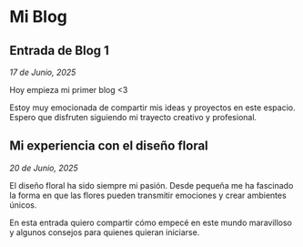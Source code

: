 # Mi Blog

## Entrada de Blog 1
_17 de Junio, 2025_

Hoy empieza mi primer blog <3

Estoy muy emocionada de compartir mis ideas y proyectos en este espacio. Espero que disfruten siguiendo mi trayecto creativo y profesional.

## Mi experiencia con el diseño floral
_20 de Junio, 2025_

El diseño floral ha sido siempre mi pasión. Desde pequeña me ha fascinado la forma en que las flores pueden transmitir emociones y crear ambientes únicos.

En esta entrada quiero compartir cómo empecé en este mundo maravilloso y algunos consejos para quienes quieran iniciarse.
